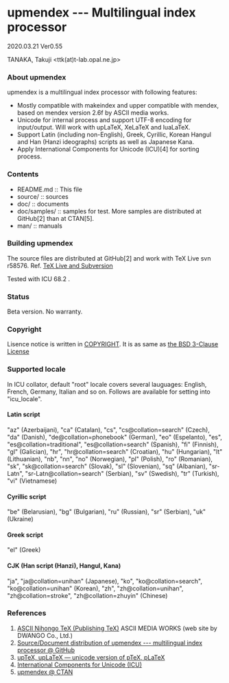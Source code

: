 upmendex  --- Multilingual index processor
==========================================

2020.03.21 Ver0.55

TANAKA, Takuji
<ttk(at)t-lab.opal.ne.jp>


### About upmendex
upmendex is a multilingual index processor with following features:

 * Mostly compatible with makeindex and
   upper compatible with mendex,
   based on mendex version 2.6f by ASCII media works.
 * Unicode for internal process and
   support UTF-8 encoding for input/output.
   Will work with upLaTeX, XeLaTeX and luaLaTeX.
 * Support Latin (including non-English), Greek, Cyrillic,
   Korean Hangul and Han (Hanzi ideographs) scripts
   as well as Japanese Kana.
 * Apply International Components for Unicode (ICU)[4]
   for sorting process.

### Contents
 * README.md :: This file
 * source/ :: sources
 * doc/ :: documents
 * doc/samples/ :: samples for test.
   More samples are distributed at GitHub[2] than at CTAN[5].
 * man/ :: manuals

### Building upmendex
The source files are distributed at GitHub[2] and work with TeX Live svn r58576.
Ref. [TeX Live and Subversion](http://www.tug.org/texlive/svn/)

Tested with ICU 68.2 .

### Status
Beta version.
No warranty.

### Copyright
Lisence notice is written in [COPYRIGHT](./COPYRIGHT).
It is as same as [the BSD 3-Clause License](https://opensource.org/licenses/BSD-3-Clause)

### Supported locale
In ICU collator, default "root" locale covers several lauguages:
English, French, Germany, Italian and so on.
Follows are available for setting into "icu_locale".

#### Latin script
  "az" (Azerbaijani), "ca" (Catalan), "cs", "cs@collation=search" (Czech),
  "da" (Danish), "de@collation=phonebook" (German), "eo" (Espelanto),
  "es", "es@collation=traditional", "es@collation=search" (Spanish),
  "fi" (Finnish), "gl" (Galician),
  "hr", "hr@collation=search" (Croatian), "hu" (Hungarian),
  "lt" (Lithuanian), "nb", "nn", "no" (Norwegian),
  "pl" (Polish), "ro" (Romanian), "sk", "sk@collation=search" (Slovak),
  "sl" (Slovenian), "sq" (Albanian),
  "sr-Latn", "sr-Latn@collation=search" (Serbian), "sv" (Swedish),
  "tr" (Turkish), "vi" (Vietnamese)

#### Cyrillic script
  "be" (Belarusian), "bg" (Bulgarian), "ru" (Russian),
  "sr" (Serbian), "uk" (Ukraine)

#### Greek script
  "el" (Greek)

#### CJK (Han script (Hanzi), Hangul, Kana)
  "ja", "ja@collation=unihan" (Japanese),
  "ko", "ko@collation=search", "ko@collation=unihan" (Korean),
  "zh", "zh@collation=unihan", "zh@collation=stroke", "zh@collation=zhuyin" (Chinese)

### References
1.  [ASCII Nihongo TeX (Publishing TeX)](https://asciidwango.github.io/ptex/)
    ASCII MEDIA WORKS (web site by DWANGO Co., Ltd.)
2.  [Source/Document distribution of upmendex --- multilingual index processor @ GitHub](https://github.com/t-tk/upmendex-package)
3.  [upTeX, upLaTeX ― unicode version of pTeX, pLaTeX](http://www.t-lab.opal.ne.jp/tex/uptex_en.html)
4.  [International Components for Unicode (ICU)](http://site.icu-project.org/)
5.  [upmendex @ CTAN](https://ctan.org/pkg/upmendex/)

